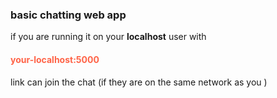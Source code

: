 <h3> basic chatting web app </h3>
if you are running it on your  <strong>localhost</strong>
user with <h4 style="color:Tomato;">your-localhost:5000</h4> link can join the chat (if they are on the same network as you )
